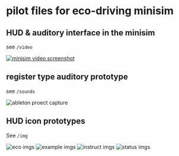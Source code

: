 # pilot files for eco-driving minisim 

## HUD & auditory interface in the minisim

see `/video`

[![minisim video screenshot](https://woodburyshortridge.github.io/registerProj/video/Capture.PNG)](https://woodburyshortridge.github.io/registerProj/video/ecoDriving.mp4)

## register type auditory prototype

see `/sounds`

![ableton proect capture](https://woodburyshortridge.github.io/registerProj/sounds/Capture.PNG)

## HUD icon prototypes

See `/img`

![eco imgs](https://woodburyshortridge.github.io/registerProj/img/Eco.png)
![example imgs](https://woodburyshortridge.github.io/registerProj/img/example.png)
![instruct imgs](https://woodburyshortridge.github.io/registerProj/img/instruct.png)
![status imgs](https://woodburyshortridge.github.io/registerProj/img/status.png)
